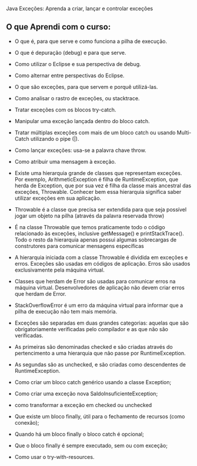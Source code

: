 Java Exceções: Aprenda a criar, lançar e controlar exceções

## O que Aprendi com o curso:

* O que é, para que serve e como funciona a pilha de execução.
* O que é depuração (debug) e para que serve.
* Como utilizar o Eclipse e sua perspectiva de debug.
* Como alternar entre perspectivas do Eclipse.

* O que são exceções, para que servem e porquê utilizá-las.
* Como analisar o rastro de exceções, ou stacktrace.
* Tratar exceções com os blocos try-catch.
* Manipular uma exceção lançada dentro do bloco catch.
* Tratar múltiplas exceções com mais de um bloco catch ou usando Multi-Catch utilizando o pipe (|).

* Como lançar exceções: usa-se a palavra chave throw.
* Como atribuir uma mensagem à exceção.

* Existe uma hierarquia grande de classes que representam exceções. Por exemplo, ArithmeticException é filha de RuntimeException, 
que herda de Exception, que por sua vez é filha da classe mais ancestral das exceções, Throwable. 
Conhecer bem essa hierarquia significa saber utilizar exceções em sua aplicação.
* Throwable é a classe que precisa ser extendida para que seja possível jogar um objeto na pilha (através da palavra reservada throw)
* É na classe Throwable que temos praticamente todo o código relacionado às exceções, inclusive getMessage() e printStackTrace(). 
Todo o resto da hierarquia apenas possui algumas sobrecargas de construtores para comunicar mensagens específicas
* A hierarquia iniciada com a classe Throwable é dividida em exceções e erros. Exceções são usadas em códigos de aplicação. 
Erros são usados exclusivamente pela máquina virtual.
* Classes que herdam de Error são usadas para comunicar erros na máquina virtual. Desenvolvedores de aplicação não devem criar erros que herdam de Error.
* StackOverflowError é um erro da máquina virtual para informar que a pilha de execução não tem mais memória.
* Exceções são separadas em duas grandes categorias: aquelas que são obrigatoriamente verificadas pelo compilador e as que não são verificadas.
* As primeiras são denominadas checked e são criadas através do pertencimento a uma hierarquia que não passe por RuntimeException.
* As segundas são as unchecked, e são criadas como descendentes de RuntimeException.

* Como criar um bloco catch genérico usando a classe Exception;
* Como criar uma exceção nova SaldoInsuficienteException;
* como transformar a exceção em checked ou unchecked

* Que existe um bloco finally, útil para o fechamento de recursos (como conexão);
* Quando há um bloco finally o bloco catch é opcional;
* Que o bloco finally é sempre executado, sem ou com exceção;
* Como usar o try-with-resources.
